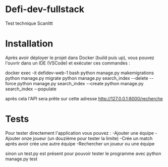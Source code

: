# Defi-dev-fullstack
Test technique Scanlitt


# Installation 
Après avoir déployer le projet dans Docker (build puis up), vous pouvez l'ouvrir dans un IDE (VSCode) 
et exécuter ces commandes :

docker exec -it defidev-web-1 bash
python manage.py makemigrations
python manage.py migrate
python manage.py search_index --delete --force
python manage.py search_index --create
python manage.py search_index --populate

après cela l'API sera prête sur cette adresse http://127.0.0.1:8000/recherche

# Tests
Pour tester directement l'application vous pouvez :
-Ajouter une équipe
-Ajouter onze joueur (un douzième pour tester la limite)
-Crée un match après avoir crée une autre équipe
-Rechercher un joueur ou une équipe

sinon un test.py est présent pour pouvoir tester le programme avec python manage.py test
